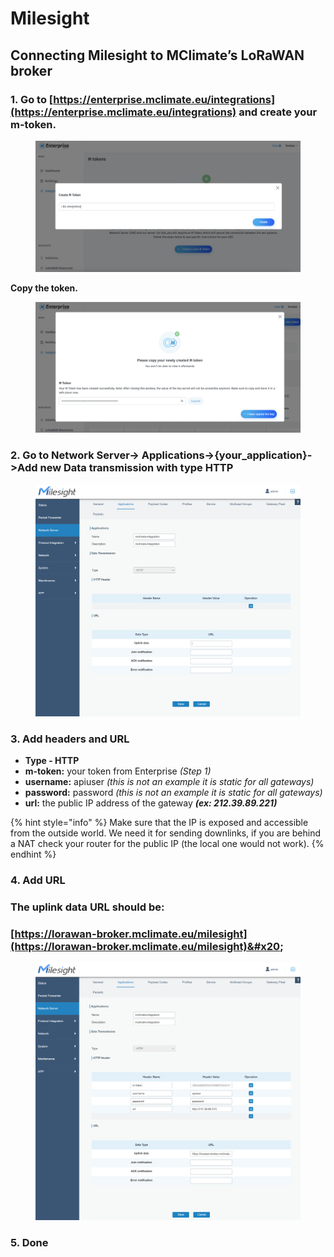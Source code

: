 # Milesight

## **Connecting Milesight to MClimate’s LoRaWAN broker**

### **1.** Go to [https://enterprise.mclimate.eu/integrations](https://enterprise.mclimate.eu/integrations) and create your m-token.

<figure><img src="../.gitbook/assets/Screenshot 2023-01-27 at 17.58.06 (1).png" alt=""><figcaption></figcaption></figure>

**Copy the token.**

<figure><img src="../.gitbook/assets/Screenshot 2023-01-27 at 17.05.53.png" alt=""><figcaption></figcaption></figure>

### **2. Go to Network Server-> Applications->{your\_application}->Add new Data transmission with type HTTP**

<figure><img src="../.gitbook/assets/Milesight 0 (1).png" alt=""><figcaption></figcaption></figure>

### **3. Add headers and URL**

* **Type - HTTP**
* **m-token:** your token from Enterprise _(Step 1)_
* **username:** apiuser _(this is not an example it is static for all gateways)_
* **password:** password _(this is not an example it is static for all gateways)_
* **url:** the public IP address of the gateway _**(ex: 212.39.89.221)**_

{% hint style="info" %}
Make sure that the IP is exposed and accessible from the outside world. We need it for sending downlinks, if you are behind a NAT check your router for the public IP (the local one would not work).
{% endhint %}

### **4.** Add URL

### The uplink data URL should be:

### [https://lorawan-broker.mclimate.eu/milesight](https://lorawan-broker.mclimate.eu/milesight)&#x20;

<figure><img src="../.gitbook/assets/Mclimate 3.png" alt=""><figcaption></figcaption></figure>

### **5.** Done
